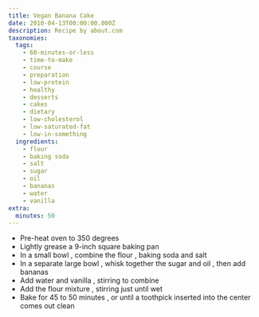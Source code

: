 ```yaml
---
title: Vegan Banana Cake
date: 2010-04-13T00:00:00.000Z
description: Recipe by about.com
taxonomies:
  tags:
    - 60-minutes-or-less
    - time-to-make
    - course
    - preparation
    - low-protein
    - healthy
    - desserts
    - cakes
    - dietary
    - low-cholesterol
    - low-saturated-fat
    - low-in-something
  ingredients:
    - flour
    - baking soda
    - salt
    - sugar
    - oil
    - bananas
    - water
    - vanilla
extra:
  minutes: 50
---
```

 - Pre-heat oven to 350 degrees
 - Lightly grease a 9-inch square baking pan
 - In a small bowl , combine the flour , baking soda and salt
 - In a separate large bowl , whisk together the sugar and oil , then add bananas
 - Add water and vanilla , stirring to combine
 - Add the flour mixture , stirring just until wet
 - Bake for 45 to 50 minutes , or until a toothpick inserted into the center comes out clean
